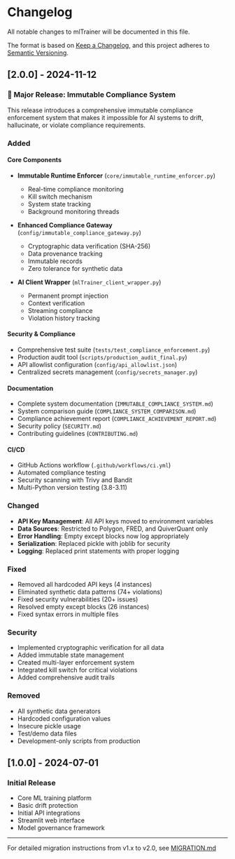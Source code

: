 # Changelog

All notable changes to mlTrainer will be documented in this file.

The format is based on [Keep a Changelog](https://keepachangelog.com/en/1.0.0/),
and this project adheres to [Semantic Versioning](https://semver.org/spec/v2.0.0.html).

## [2.0.0] - 2024-11-12

### 🎉 Major Release: Immutable Compliance System

This release introduces a comprehensive immutable compliance enforcement system that makes it impossible for AI systems to drift, hallucinate, or violate compliance requirements.

### Added

#### Core Components
- **Immutable Runtime Enforcer** (`core/immutable_runtime_enforcer.py`)
  - Real-time compliance monitoring
  - Kill switch mechanism
  - System state tracking
  - Background monitoring threads
  
- **Enhanced Compliance Gateway** (`config/immutable_compliance_gateway.py`)
  - Cryptographic data verification (SHA-256)
  - Data provenance tracking
  - Immutable records
  - Zero tolerance for synthetic data

- **AI Client Wrapper** (`mlTrainer_client_wrapper.py`)
  - Permanent prompt injection
  - Context verification
  - Streaming compliance
  - Violation history tracking

#### Security & Compliance
- Comprehensive test suite (`tests/test_compliance_enforcement.py`)
- Production audit tool (`scripts/production_audit_final.py`)
- API allowlist configuration (`config/api_allowlist.json`)
- Centralized secrets management (`config/secrets_manager.py`)

#### Documentation
- Complete system documentation (`IMMUTABLE_COMPLIANCE_SYSTEM.md`)
- System comparison guide (`COMPLIANCE_SYSTEM_COMPARISON.md`)
- Compliance achievement report (`COMPLIANCE_ACHIEVEMENT_REPORT.md`)
- Security policy (`SECURITY.md`)
- Contributing guidelines (`CONTRIBUTING.md`)

#### CI/CD
- GitHub Actions workflow (`.github/workflows/ci.yml`)
- Automated compliance testing
- Security scanning with Trivy and Bandit
- Multi-Python version testing (3.8-3.11)

### Changed

- **API Key Management**: All API keys moved to environment variables
- **Data Sources**: Restricted to Polygon, FRED, and QuiverQuant only
- **Error Handling**: Empty except blocks now log appropriately
- **Serialization**: Replaced pickle with joblib for security
- **Logging**: Replaced print statements with proper logging

### Fixed

- Removed all hardcoded API keys (4 instances)
- Eliminated synthetic data patterns (74+ violations)
- Fixed security vulnerabilities (20+ issues)
- Resolved empty except blocks (26 instances)
- Fixed syntax errors in multiple files

### Security

- Implemented cryptographic verification for all data
- Added immutable state management
- Created multi-layer enforcement system
- Integrated kill switch for critical violations
- Added comprehensive audit trails

### Removed

- All synthetic data generators
- Hardcoded configuration values
- Insecure pickle usage
- Test/demo data files
- Development-only scripts from production

## [1.0.0] - 2024-07-01

### Initial Release

- Core ML training platform
- Basic drift protection
- Initial API integrations
- Streamlit web interface
- Model governance framework

---

For detailed migration instructions from v1.x to v2.0, see [MIGRATION.md](docs/MIGRATION.md)